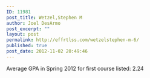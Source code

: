 ```yaml
---
ID: 11981
post_title: Wetzel,Stephen M
author: Joel DesArmo
post_excerpt: ""
layout: post
permalink: http://effrtlss.com/wetzelstephen-m-6/
published: true
post_date: 2012-11-02 20:49:46
---
```

<p>Average GPA in Spring 2012 for first course listed: 2.24</p>